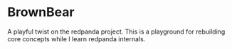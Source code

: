 # BrownBear
A playful twist on the redpanda project. This is a playground for rebuilding core concepts while I learn redpanda internals.
